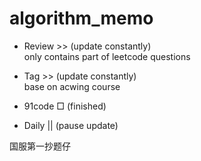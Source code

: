 # algorithm_memo

- Review >> (update constantly)    
only contains part of leetcode questions  

- Tag >> (update constantly)     
base on acwing course   

- 91code □ (finished)

- Daily || (pause update) 

国服第一抄题仔
